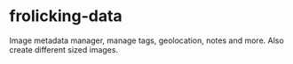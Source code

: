 # frolicking-data
Image metadata manager, manage tags, geolocation, notes and more. Also create different sized images.
